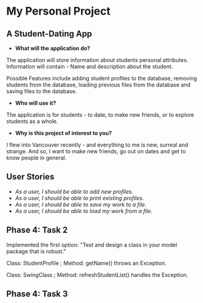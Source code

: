 # My Personal Project

## A Student-Dating App


- **What will the application do?**

The application will store information about students personal attributes.
Information will contain - Name and description about the student.

Possible Features include adding student profiles to the database, removing students from the database, loading 
previous files from the database and saving files to the database.  

- **Who will use it?**

The application is for students - to date, to make new friends, or to explore students as a whole.
 
- **Why is this project of interest to you?**

I flew into Vancouver recently - and everything to me is new, surreal and strange. And so, I want to make new friends, 
go out on dates and get to know people in general.


## User Stories

- *As a user, I should be able to add new profiles.*
- *As a user, I should be able to print existing profiles.*
- *As a user, I should be able to save my work to a file.*
- *As a user, I should be able to load my work from a file.*


## Phase 4: Task 2
Implemented the first option: "Test and design a class in your model package that is robust."

Class: StudentProfile ; Method: getName() throws an Exception.

Class: SwingClass     ; Method: refreshStudentList() handles the Exception.

## Phase 4: Task 3
